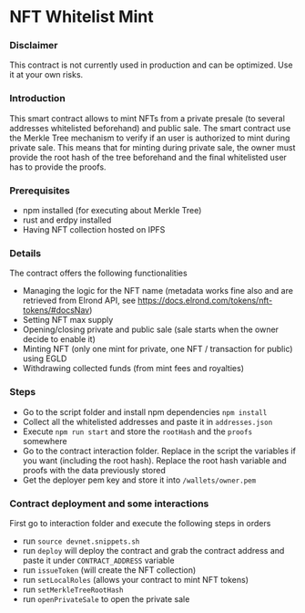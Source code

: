# NFT Whitelist Mint

### Disclaimer

This contract is not currently used in production and can be optimized. Use it at your own risks.

### Introduction

This smart contract allows to mint NFTs from a private presale (to several addresses whitelisted beforehand) and public sale. The smart contract use the Merkle Tree mechanism to verify if an user is authorized to mint during private sale. This means that for minting during private sale, the owner must provide the root hash of the tree beforehand and the final whitelisted user has to provide the proofs.

### Prerequisites

- npm installed (for executing about Merkle Tree)
- rust and erdpy installed
- Having NFT collection hosted on IPFS

### Details

The contract offers the following functionalities

- Managing the logic for the NFT name (metadata works fine also and are retrieved from Elrond API, see https://docs.elrond.com/tokens/nft-tokens/#docsNav)
- Setting NFT max supply
- Opening/closing private and public sale (sale starts when the owner decide to enable it)
- Minting NFT (only one mint for private, one NFT / transaction for public) using EGLD
- Withdrawing collected funds (from mint fees and royalties)

### Steps

- Go to the script folder and install npm dependencies `npm install`
- Collect all the whitelisted addresses and paste it in `addresses.json`
- Execute `npm run start` and store the `rootHash` and the `proofs` somewhere
- Go to the contract interaction folder. Replace in the script the variables if you want (including the root hash). Replace the root hash variable and proofs with the data previously stored
- Get the deployer pem key and store it into `/wallets/owner.pem`

### Contract deployment and some interactions

First go to interaction folder and execute the following steps in orders

- run `source devnet.snippets.sh`
- run `deploy` will deploy the contract and grab the contract address and paste it under `CONTRACT_ADDRESS` variable
- run `issueToken` (will create the NFT collection)
- run `setLocalRoles` (allows your contract to mint NFT tokens)
- run `setMerkleTreeRootHash`
- run `openPrivateSale` to open the private sale
